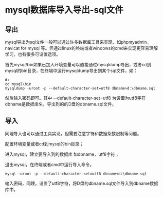 # mysql数据库导入导出-sql文件

## 导出

mysql导出为sql文件一般可以通过许多数据库工具来实现，如phpmyadmin，navicat for mysql 等。但通过linux的终端或者windows的cmd来实现更容易理解学习，也有很多可设置选项。

首先mysql/bin如果已加入环境变量可以直接通过mysqldump导出，或者cd到mysql的bin目录，在终端中运行mysqldump导出到某个sql文件，如：
```
d:
cd mysql\bin
mysqldump -uroot -p --default-character-set=utf8 dbname>d:\dbname.sql
```
然后输入密码即可。其中  --default-character-set=utf8 为设置为utf8字符  dbname是数据库名，导出到的的D盘的dbname.sql文件。


## 导入

同理导入也可以通过工具实现，但需要注意字符和数据条数限制等问题。

配置环境变量或者cd到mysql的bin目录；

进入mysql，建立要导入到的数据库 如dbname，utf8字符；

退出mysql，在终端或者cmd中运行导入命令。

```
mysql -uroot -p --default-character-set=utf8 dbname<d:\dbname.sql
```

输入密码，同理，设置了utf8字符，将D盘的dbname.sql文件导入到dbname数据库中。

